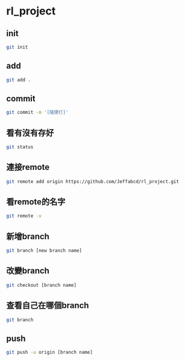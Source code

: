 # rl_project
## init
```sh
git init
```
## add
```sh
git add .
```
## commit
```sh
git commit -m '[隨便打]'
```
## 看有沒有存好
```sh
git status
```
## 連接remote
```sh
git remote add origin https://github.com/Jeffabcd/rl_project.git
```
## 看remote的名字
```sh
git remote -v
```
## 新增branch
```sh
git branch [new branch name]
```
## 改變branch
```sh
git checkout [branch name]
```
## 查看自己在哪個branch
```sh
git branch
```
## push
```sh
git push -u origin [branch name]
```
